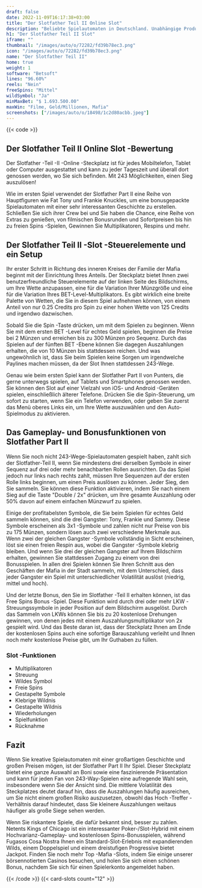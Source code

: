 ```yaml
---
draft: false
date: 2022-11-09T16:17:38+03:00
title: "Der Slotfather Teil II Online Slot"
description: "Beliebte Spielautomaten in Deutschland. Unabhängige Produktbewertungen und exklusive Anmeldeangebote. Jetzt spielen!"
h1: "Der Slotfather Teil II Slot"
iframe: ""
thumbnail: "/images/auto/o/72282/fd39b78ec3.png"
icon: "/images/auto/o/72282/fd39b78ec3.png"
name: "Der Slotfather Teil II"
home: true
weight: 1
software: "Betsoft"
lines: "96.60%"
reels: "Nein"
freeSpins: "Mittel"
wildSymbol: "Ja"
minMaxBet: "$ 1.693.500.00"
maxWin: "Filme, Geld/Millionen, Mafia"
screenshots: ["/images/auto/o/18498/1c2d80acbb.jpeg"]
---
```


{{< code >}}<h2>Der Slotfather Teil II Online Slot -Bewertung</h2><p>Der Slotfather -Teil -II -Online -Steckplatz ist für jedes Mobiltelefon, Tablet oder Computer ausgestattet und kann zu jeder Tageszeit und überall dort genossen werden, wo Sie sich befinden. Mit 243 Möglichkeiten, einen Sieg auszulösen!</p><p>Wie im ersten Spiel verwendet der Slotfather Part II eine Reihe von Hauptfiguren wie Fat Tony und Frankie Knuckles, um eine bonusgepackte Spielautomaten mit einer sehr interessanten Geschichte zu erstellen. Schließen Sie sich ihrer Crew bei und Sie haben die Chance, eine Reihe von Extras zu genießen, von filmischen Bonusrunden und Sofortpreisen bis hin zu freien Spins -Spielen, Gewinnen Sie Multiplikatoren, Respins und mehr.</p><h2>Der Slotfather Teil II -Slot -Steuerelemente und ein Setup</h2><p>Ihr erster Schritt in Richtung des inneren Kreises der Familie der Mafia beginnt mit der Einrichtung Ihres Anteils. Der Steckplatz bietet Ihnen zwei benutzerfreundliche Steuerelemente auf der linken Seite des Bildschirms, um Ihre Wette anzupassen, eine für die Variation Ihrer Münzgröße und eine für die Variation Ihres BET-Level-Multiplikators. Es gibt wirklich eine breite Palette von Wetten, die Sie in diesem Spiel aufnehmen können, von einem Anteil von nur 0.25 Credits pro Spin zu einer hohen Wette von 125 Credits und irgendwo dazwischen.</p><p>Sobald Sie die Spin -Taste drücken, um mit dem Spielen zu beginnen. Wenn Sie mit dem ersten BET -Level für echtes Geld spielen, beginnen die Preise bei 2 Münzen und erreichen bis zu 300 Münzen pro Sequenz. Durch das Spielen auf der fünften BET -Ebene können Sie dagegen Auszahlungen erhalten, die von 10 Münzen bis stattdessen reichen. Und was ungewöhnlich ist, dass Sie beim Spielen keine Sorgen um irgendwelche Paylines machen müssen, da der Slot Ihnen stattdessen 243-Wege.</p><p>Genau wie beim ersten Spiel kann der Slotfather Part II von Punters, die gerne unterwegs spielen, auf Tablets und Smartphones genossen werden. Sie können den Slot auf einer Vielzahl von iOS- und Android -Geräten spielen, einschließlich älterer Telefone. Drücken Sie die Spin-Steuerung, um sofort zu starten, wenn Sie ein Telefon verwenden, oder geben Sie zuerst das Menü oberes Links ein, um Ihre Wette auszuwählen und den Auto-Spielmodus zu aktivieren.</p><h2>Das Gameplay- und Bonusfunktionen von Slotfather Part II</h2><p>Wenn Sie noch nicht 243-Wege-Spielautomaten gespielt haben, zahlt sich der Slotfather-Teil II, wenn Sie mindestens drei derselben Symbole in einer Sequenz auf drei oder mehr benachbarten Rollen ausrichten. Da das Spiel jedoch nur links nach rechts zahlt, müssen Ihre Sequenzen auf der ersten Rolle links beginnen, um einen Preis auslösen zu können. Jeder Sieg, den Sie sammeln. Sie können diese Funktion aktivieren, indem Sie nach einem Sieg auf die Taste "Double / 2x" drücken, um Ihre gesamte Auszahlung oder 50% davon auf einem einfachen Münzwurf zu spielen.</p><p>Einige der profitabelsten Symbole, die Sie beim Spielen für echtes Geld sammeln können, sind die drei Gangster: Tony, Frankie und Sammy. Diese Symbole erscheinen als 3x1 -Symbole und zahlen nicht nur Preise von bis zu 175 Münzen, sondern lösen auch zwei verschiedene Merkmale aus. Wenn zwei der gleichen Gangster -Symbole vollständig in Sicht erscheinen, löst sie einen freien Respin aus, wobei die Gangster -Symbole klebrig bleiben. Und wenn Sie drei der gleichen Gangster auf Ihrem Bildschirm erhalten, gewinnen Sie stattdessen Zugang zu einem von drei Bonusspielen. In allen drei Spielen können Sie Ihren Schnitt aus den Geschäften der Mafia in der Stadt sammeln, mit dem Unterschied, dass jeder Gangster ein Spiel mit unterschiedlicher Volatilität auslöst (niedrig, mittel und hoch).</p><p>Und der letzte Bonus, den Sie im Slotfather -Teil II erhalten können, ist das Free Spins Bonus -Spiel. Diese Funktion wird durch drei oder mehr LKW -Streuungssymbole in jeder Position auf dem Bildschirm ausgelöst. Durch das Sammeln von LKWs können Sie bis zu 20 kostenlose Drehungen gewinnen, von denen jedes mit einem Auszahlungsmultiplikator von 2x gespielt wird. Und das Beste daran ist, dass der Steckplatz Ihnen am Ende der kostenlosen Spins auch eine sofortige Barauszahlung verleiht und Ihnen noch mehr kostenlose Preise gibt, um Ihr Guthaben zu füllen.</p><h3>
Slot -Funktionen</h3><ul>
<li></span>
Multiplikatoren</li>
<li></span>
Streuung</li>
<li></span>
Wildes Symbol</li>
<li></span>
Freie Spins</li>
<li></span>
Gestapelte Symbole</li>
<li></span>
Klebrige Wildnis</li>
<li></span>
Gestapelte Wildnis</li>
<li></span>
Wiederholungen</li>
<li></span>
Spielfunktion</li>
<li></span>
Rücknahme</li></ul><h2>Fazit</h2><p>Wenn Sie kreative Spielautomaten mit einer großartigen Geschichte und großen Preisen mögen, ist der Slotfather Part II Ihr Spiel. Dieser Steckplatz bietet eine ganze Auswahl an Boni sowie eine faszinierende Präsentation und kann für jeden Fan von 243-Way-Spielen eine aufregende Wahl sein, insbesondere wenn Sie der Ansicht sind. Die mittlere Volatilität des Steckplatzes deutet darauf hin, dass die Auszahlungen häufig ausreichen, um Sie nicht einem großen Risiko auszusetzen, obwohl das Hoch -Treffer -Verhältnis darauf hindeutet, dass Sie kleinere Auszahlungen weitaus häufiger als große Siege sehen werden.</p><p>Wenn Sie riskantere Spiele, die dafür bekannt sind, besser zu zahlen. Netents Kings of Chicago ist ein interessanter Poker-/Slot-Hybrid mit einem Hochvarianz-Gameplay- und kostenlosen Spins-Bonusspielen, während Fugasos Cosa Nostra Ihnen ein Standard-Slot-Erlebnis mit expandierenden Wilds, einem Doppelspiel und einem dreistufigen Progressive bietet Jackpot. Finden Sie noch mehr Top -Mafia -Slots, indem Sie einige unserer börsennotierten Casinos besuchen, und holen Sie sich einen schönen Bonus, nachdem Sie sich für einen Spielerkonto angemeldet haben.</p>{{< /code >}}
 {{< card-slots count="12" >}}